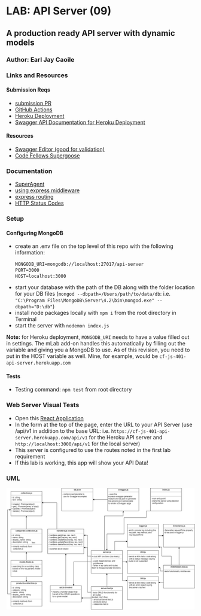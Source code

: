 # LAB: API Server (09)

## A production ready API server with dynamic models

### Author: Earl Jay Caoile

### Links and Resources

#### Submission Reqs

- [submission PR](https://github.com/earljay-caoile-401-advanced-javascript/api-server/pull/3)
- [GitHub Actions](https://github.com/earljay-caoile-401-advanced-javascript/api-server/actions)
- [Heroku Deployment](https://cf-js-401-api-server.herokuapp.com/)
- [Swagger API Documentation for Heroku Deployment](https://cf-js-401-api-server.herokuapp.com/api-docs)

#### Resources

- [Swagger Editor (good for validation)](https://editor.swagger.io/)
- [Code Fellows Supergoose](https://www.npmjs.com/package/@code-fellows/supergoose)

### Documentation

- [SuperAgent](https://visionmedia.github.io/superagent/)
- [using express middleware](https://expressjs.com/en/guide/using-middleware.html)
- [express routing](https://expressjs.com/en/guide/routing.html)
- [HTTP Status Codes](https://www.restapitutorial.com/httpstatuscodes.html)

### Setup

#### Configuring MongoDB

- create an .env file on the top level of this repo with the following information:
  ``` 
  MONGODB_URI=mongodb://localhost:27017/api-server
  PORT=3000
  HOST=localhost:3000
  ```
- start your database with the path of the DB along with the folder location for your DB files (`mongod --dbpath=/Users/path/to/data/db`: i.e. `"C:\Program Files\MongoDB\Server\4.2\bin\mongod.exe" --dbpath="D:\db"`)
- install node packages locally with `npm i` from the root directory in Terminal
- start the server with `nodemon index.js`

**Note:** for Heroku deployment, `MONGODB_URI` needs to have a value filled out in settings. The mLab add-on handles this automatically by filling out the variable and giving you a MongoDB to use.
As of this revision, you need to put in the HOST variable as well. Mine, for example, would be `cf-js-401-api-server.herokuapp.com`

#### Tests

- Testing command: `npm test` from root directory

### Web Server Visual Tests

- Open this [React Application](https://w638oyk7o8.csb.app/)
- In the form at the top of the page, enter the URL to your API Server (use /api/v1 in addition to the base URL: i.e. `https://cf-js-401-api-server.herokuapp.com/api/v1` for the Heroku API server and `http://localhost:3000/api/v1` for the local server)
- This server is configured to use the routes noted in the first lab requirement
- If this lab is working, this app will show your API Data!


### UML

![UML Image](lab-09-uml.png "uml diagram")
